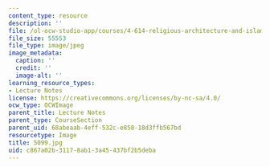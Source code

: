 ```yaml
---
content_type: resource
description: ''
file: /ol-ocw-studio-app/courses/4-614-religious-architecture-and-islamic-cultures-fall-2002/c867a02b31178ab13a45437bf2b5deba_5099.jpg
file_size: 55553
file_type: image/jpeg
image_metadata:
  caption: ''
  credit: ''
  image-alt: ''
learning_resource_types:
- Lecture Notes
license: https://creativecommons.org/licenses/by-nc-sa/4.0/
ocw_type: OCWImage
parent_title: Lecture Notes
parent_type: CourseSection
parent_uid: 68abeaab-4eff-532c-e858-18d3ffb567bd
resourcetype: Image
title: 5099.jpg
uid: c867a02b-3117-8ab1-3a45-437bf2b5deba
---
```

